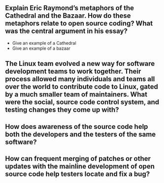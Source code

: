 ## Explain Eric Raymond’s metaphors of the Cathedral and the Bazaar. How do these metaphors relate to open source coding? What was the central argument in his essay?

- Give an example of a Cathedral
- Give an example of a bazaar



## The Linux team evolved a  new way for software development teams to work together. Their process allowed many individuals and teams all over the world to contribute code to Linux, gated by a much smaller team of maintainers. What were the social, source code control system, and testing changes they come up with? 



## How does awareness of the source code help both the developers and the testers of the same software?



## How can frequent merging of patches or other updates with the mainline development of open source code help testers locate and fix a bug?
